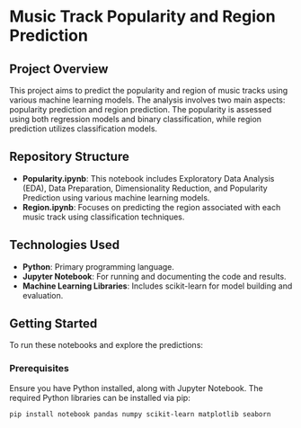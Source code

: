 # Music Track Popularity and Region Prediction

## Project Overview
This project aims to predict the popularity and region of music tracks using various machine learning models. The analysis involves two main aspects: popularity prediction and region prediction. The popularity is assessed using both regression models and binary classification, while region prediction utilizes classification models.

## Repository Structure
- **Popularity.ipynb**: This notebook includes Exploratory Data Analysis (EDA), Data Preparation, Dimensionality Reduction, and Popularity Prediction using various machine learning models.
- **Region.ipynb**: Focuses on predicting the region associated with each music track using classification techniques.

## Technologies Used
- **Python**: Primary programming language.
- **Jupyter Notebook**: For running and documenting the code and results.
- **Machine Learning Libraries**: Includes scikit-learn for model building and evaluation.

## Getting Started
To run these notebooks and explore the predictions:

### Prerequisites
Ensure you have Python installed, along with Jupyter Notebook. The required Python libraries can be installed via pip:

```bash
pip install notebook pandas numpy scikit-learn matplotlib seaborn
